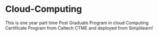 # Cloud-Computing

This is one year part time Post Graduate Program in cloud Computing Certificate Program from Caltech CTME and deployed from Simplilearn!
